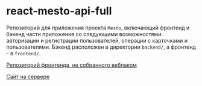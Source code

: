 # react-mesto-api-full

Репозиторий для приложения проекта `Mesto`, включающий фронтенд и бэкенд части приложения со следующими возможностями: авторизации и регистрации пользователей, операции с карточками и пользователями. Бэкенд расположен в директории `backend/`, а фронтенд - в `frontend/`. 

[Репозиторий фронтенда, не собранного вебпаком](https://github.com/BallMary/react-mesto-auth)
  
[Cайт на сервере](http://domainname.mary.nomoredomainsclub.ru/)
